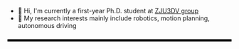 
* 👋 Hi, I'm currently a first-year Ph.D. student  at [ZJU3DV group](https://github.com/zju3dv) 
* 🙋 My research interests mainly include robotics, motion planning, autonomous driving

<!--
**HaoChenga/HaoChenga** is a ✨ _special_ ✨ repository because its `README.md` (this file) appears on your GitHub profile.

Here are some ideas to get you started:

- 🔭 I’m currently working on ...
- 🌱 I’m currently learning ...
- 👯 I’m looking to collaborate on ...
- 🤔 I’m looking for help with ...
- 💬 Ask me about ...
- 📫 How to reach me: ...
- 😄 Pronouns: ...
- ⚡ Fun fact: ...
-->
###


<!-- <h3 align="left">🔥:</h3> 
<div align="left">
  <img src="https://github-readme-stats.vercel.app/api/top-langs/?username=Haochenga&layout=compact&hide=javascript,html,SCSS,Ruby"  />
    <img src="https://streak-stats.demolab.com?user=HaoChenga&theme=transparent&hide_border=true&date_format=M%20j%5B%2C%20Y%5D"/>
</div>
-->

<hr style="border: 2px solid #000000;">
<!--
<div style="text-align: center;">
  <img src="https://github-readme-stats.vercel.app/api?username=HaoChenga&theme=transparent&show_icons=true&hide_rank=true&include_all_commits=true&disable_animations=true&&hide=prs,contribs&line_height=24"  />
  <img src="https://github-readme-stats.vercel.app/api/top-langs/?username=Haochenga&layout=compact&hide=javascript,html,SCSS,Ruby"  />
</div>
-->


###
